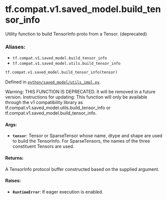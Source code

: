 <div itemscope itemtype="http://developers.google.com/ReferenceObject">
<meta itemprop="name" content="tf.compat.v1.saved_model.build_tensor_info" />
<meta itemprop="path" content="Stable" />
</div>

# tf.compat.v1.saved_model.build_tensor_info

Utility function to build TensorInfo proto from a Tensor. (deprecated)

### Aliases:

* `tf.compat.v1.saved_model.build_tensor_info`
* `tf.compat.v1.saved_model.utils.build_tensor_info`

``` python
tf.compat.v1.saved_model.build_tensor_info(tensor)
```



Defined in [`python/saved_model/utils_impl.py`](/code/stable/tensorflow/python/saved_model/utils_impl.py).

<!-- Placeholder for "Used in" -->

Warning: THIS FUNCTION IS DEPRECATED. It will be removed in a future version.
Instructions for updating:
This function will only be available through the v1 compatibility library as tf.compat.v1.saved_model.utils.build_tensor_info or tf.compat.v1.saved_model.build_tensor_info.

#### Args:


* <b>`tensor`</b>: Tensor or SparseTensor whose name, dtype and shape are used to
    build the TensorInfo. For SparseTensors, the names of the three
    constituent Tensors are used.


#### Returns:

A TensorInfo protocol buffer constructed based on the supplied argument.



#### Raises:


* <b>`RuntimeError`</b>: If eager execution is enabled.